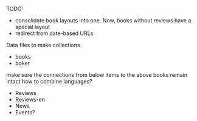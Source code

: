 

TODO:
- consolidate book layouts into one. Now, books without reviews have a special layout
- redirect from date-based URLs

Data files to make collections

- books
- boker

make sure the connections from below items to the above books remain intact
how to combine languages?

- Reviews
- Reviews-en
- News
- Events?
